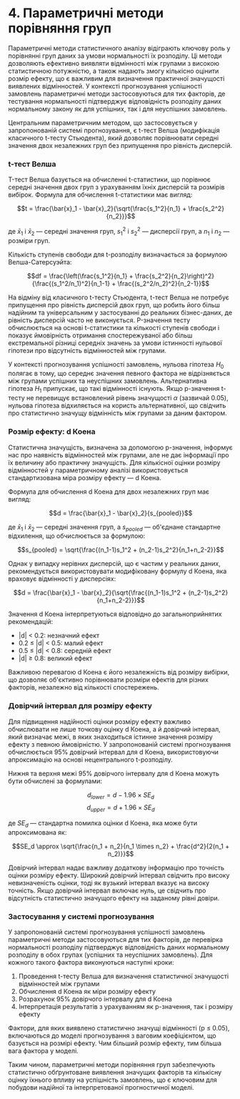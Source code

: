 # 4. Параметричні методи порівняння груп

Параметричні методи статистичного аналізу відіграють ключову роль у порівнянні груп даних за умови нормальності їх розподілу. Ці методи дозволяють ефективно виявляти відмінності між групами з високою статистичною потужністю, а також надають змогу кількісно оцінити розмір ефекту, що є важливим для визначення практичної значущості виявлених відмінностей. У контексті прогнозування успішності замовлень параметричні методи застосовуються для тих факторів, де тестування нормальності підтверджує відповідність розподілу даних нормальному закону як для успішних, так і для неуспішних замовлень.

Центральним параметричним методом, що застосовується у запропонованій системі прогнозування, є t-тест Велша (модифікація класичного t-тесту Стьюдента), який дозволяє порівнювати середні значення двох незалежних груп без припущення про рівність дисперсій.

### t-тест Велша

T-тест Велша базується на обчисленні t-статистики, що порівнює середні значення двох груп з урахуванням їхніх дисперсій та розмірів вибірок. Формула для обчислення t-статистики має вигляд:

$$t = \frac{\bar{x}_1 - \bar{x}_2}{\sqrt{\frac{s_1^2}{n_1} + \frac{s_2^2}{n_2}}}$$

де $\bar{x}_1$ і $\bar{x}_2$ — середні значення груп, $s_1^2$ і $s_2^2$ — дисперсії груп, а $n_1$ і $n_2$ — розміри груп.

Кількість ступенів свободи для t-розподілу визначається за формулою Велша-Сатерсуэйта:

$$df = \frac{\left(\frac{s_1^2}{n_1} + \frac{s_2^2}{n_2}\right)^2}{\frac{(s_1^2/n_1)^2}{n_1-1} + \frac{(s_2^2/n_2)^2}{n_2-1}}$$

На відміну від класичного t-тесту Стьюдента, t-тест Велша не потребує припущення про рівність дисперсій двох груп, що робить його більш надійним та універсальним у застосуванні до реальних бізнес-даних, де рівність дисперсій часто не виконується. P-значення тесту обчислюється на основі t-статистики та кількості ступенів свободи і показує ймовірність отримання спостережуваної або більш екстремальної різниці середніх значень за умови істинності нульової гіпотези про відсутність відмінностей між групами.

У контексті прогнозування успішності замовлень, нульова гіпотеза $H_0$ полягає в тому, що середнє значення певного фактора не відрізняється між групами успішних та неуспішних замовлень. Альтернативна гіпотеза $H_1$ припускає, що такі відмінності існують. Якщо p-значення t-тесту не перевищує встановлений рівень значущості $\alpha$ (зазвичай 0.05), нульова гіпотеза відхиляється на користь альтернативної, що свідчить про статистично значущу відмінність між групами за даним фактором.

### Розмір ефекту: d Коена

Статистична значущість, визначена за допомогою p-значення, інформує нас про наявність відмінностей між групами, але не дає інформації про їх величину або практичну значущість. Для кількісної оцінки розміру відмінностей у параметричному аналізі використовується стандартизована міра розміру ефекту — d Коена.

Формула для обчислення d Коена для двох незалежних груп має вигляд:

$$d = \frac{\bar{x}_1 - \bar{x}_2}{s_{pooled}}$$

де $\bar{x}_1$ і $\bar{x}_2$ — середні значення груп, а $s_{pooled}$ — об'єднане стандартне відхилення, що обчислюється за формулою:

$$s_{pooled} = \sqrt{\frac{(n_1-1)s_1^2 + (n_2-1)s_2^2}{n_1+n_2-2}}$$

Однак у випадку нерівних дисперсій, що є частим у реальних даних, рекомендується використовувати модифіковану формулу d Коена, яка враховує відмінності у дисперсіях:

$$d = \frac{\bar{x}_1 - \bar{x}_2}{\sqrt{\frac{(n_1-1)s_1^2 + (n_2-1)s_2^2}{n_1+n_2-2}}}$$

Значення d Коена інтерпретуються відповідно до загальноприйнятих рекомендацій:
- |d| < 0.2: незначний ефект
- 0.2 ≤ |d| < 0.5: малий ефект
- 0.5 ≤ |d| < 0.8: середній ефект
- |d| ≥ 0.8: великий ефект

Важливою перевагою d Коена є його незалежність від розміру вибірки, що дозволяє об'єктивно порівнювати розміри ефектів для різних факторів, незалежно від кількості спостережень.

### Довірчий інтервал для розміру ефекту

Для підвищення надійності оцінки розміру ефекту важливо обчислювати не лише точкову оцінку d Коена, а й довірчий інтервал, який визначає межі, в яких знаходиться істинне значення розміру ефекту з певною ймовірністю. У запропонованій системі прогнозування обчислюється 95% довірчий інтервал для d Коена, використовуючи апроксимацію на основі нецентрального t-розподілу.

Нижня та верхня межі 95% довірчого інтервалу для d Коена можуть бути обчислені за формулами:

$$d_{lower} = d - 1.96 \times SE_d$$
$$d_{upper} = d + 1.96 \times SE_d$$

де $SE_d$ — стандартна помилка оцінки d Коена, яка може бути апроксимована як:

$$SE_d \approx \sqrt{\frac{n_1 + n_2}{n_1 \times n_2} + \frac{d^2}{2(n_1 + n_2)}}$$

Довірчий інтервал надає важливу додаткову інформацію про точність оцінки розміру ефекту. Широкий довірчий інтервал свідчить про високу невизначеність оцінки, тоді як вузький інтервал вказує на високу точність. Якщо довірчий інтервал включає нуль, це свідчить про відсутність статистично значущого ефекту на заданому рівні довіри.

### Застосування у системі прогнозування

У запропонованій системі прогнозування успішності замовлень параметричні методи застосовуються для тих факторів, де перевірка нормальності розподілу підтверджує відповідність даних нормальному розподілу в обох групах (успішних та неуспішних замовлень). Для кожного такого фактора виконуються наступні кроки:

1. Проведення t-тесту Велша для визначення статистичної значущості відмінностей між групами
2. Обчислення d Коена як міри розміру ефекту
3. Розрахунок 95% довірчого інтервалу для d Коена
4. Інтерпретація результатів з урахуванням як p-значення, так і розміру ефекту

Фактори, для яких виявлено статистично значущі відмінності (p ≤ 0.05), включаються до моделі прогнозування з ваговим коефіцієнтом, що базується на розмірі ефекту. Чим більший розмір ефекту, тим більша вага фактора у моделі.

Таким чином, параметричні методи порівняння груп забезпечують статистично обґрунтоване виявлення значущих факторів та кількісну оцінку їхнього впливу на успішність замовлень, що є ключовим для побудови надійної та інтерпретованої прогностичної моделі.
